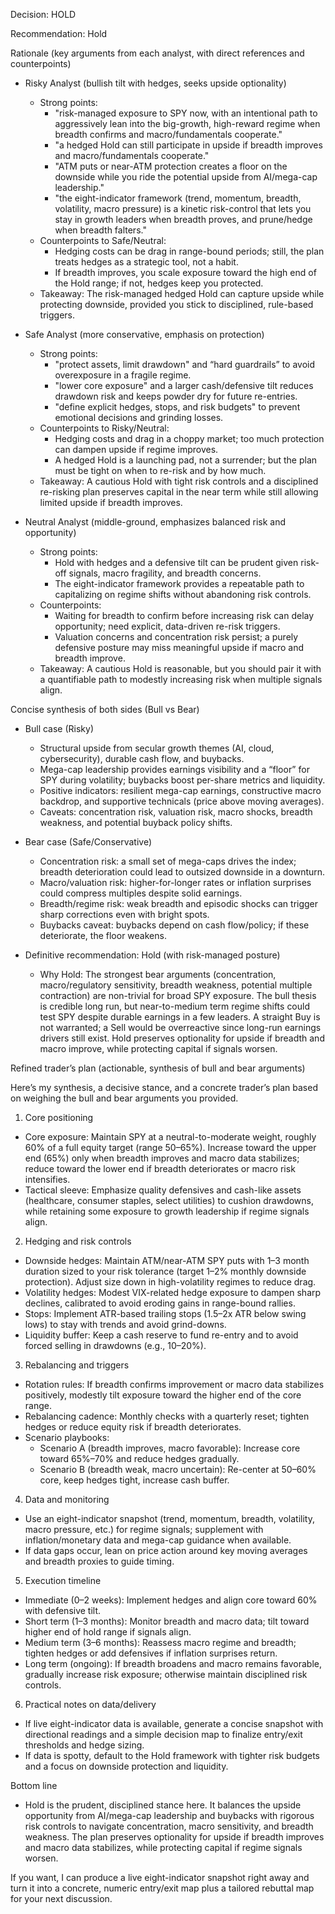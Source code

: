 Decision: HOLD

Recommendation: Hold

Rationale (key arguments from each analyst, with direct references and counterpoints)

- Risky Analyst (bullish tilt with hedges, seeks upside optionality)
  - Strong points:
    - "risk-managed exposure to SPY now, with an intentional path to aggressively lean into the big-growth, high-reward regime when breadth confirms and macro/fundamentals cooperate."
    - "a hedged Hold can still participate in upside if breadth improves and macro/fundamentals cooperate."
    - "ATM puts or near-ATM protection creates a floor on the downside while you ride the potential upside from AI/mega-cap leadership."
    - "the eight-indicator framework (trend, momentum, breadth, volatility, macro pressure) is a kinetic risk-control that lets you stay in growth leaders when breadth proves, and prune/hedge when breadth falters."
  - Counterpoints to Safe/Neutral:
    - Hedging costs can be drag in range-bound periods; still, the plan treats hedges as a strategic tool, not a habit.
    - If breadth improves, you scale exposure toward the high end of the Hold range; if not, hedges keep you protected.
  - Takeaway: The risk-managed hedged Hold can capture upside while protecting downside, provided you stick to disciplined, rule-based triggers.

- Safe Analyst (more conservative, emphasis on protection)
  - Strong points:
    - "protect assets, limit drawdown" and “hard guardrails” to avoid overexposure in a fragile regime.
    - "lower core exposure" and a larger cash/defensive tilt reduces drawdown risk and keeps powder dry for future re-entries.
    - "define explicit hedges, stops, and risk budgets" to prevent emotional decisions and grinding losses.
  - Counterpoints to Risky/Neutral:
    - Hedging costs and drag in a choppy market; too much protection can dampen upside if regime improves.
    - A hedged Hold is a launching pad, not a surrender; but the plan must be tight on when to re-risk and by how much.
  - Takeaway: A cautious Hold with tight risk controls and a disciplined re-risking plan preserves capital in the near term while still allowing limited upside if breadth improves.

- Neutral Analyst (middle-ground, emphasizes balanced risk and opportunity)
  - Strong points:
    - Hold with hedges and a defensive tilt can be prudent given risk-off signals, macro fragility, and breadth concerns.
    - The eight-indicator framework provides a repeatable path to capitalizing on regime shifts without abandoning risk controls.
  - Counterpoints:
    - Waiting for breadth to confirm before increasing risk can delay opportunity; need explicit, data-driven re-risk triggers.
    - Valuation concerns and concentration risk persist; a purely defensive posture may miss meaningful upside if macro and breadth improve.
  - Takeaway: A cautious Hold is reasonable, but you should pair it with a quantifiable path to modestly increasing risk when multiple signals align.

Concise synthesis of both sides (Bull vs Bear)

- Bull case (Risky)
  - Structural upside from secular growth themes (AI, cloud, cybersecurity), durable cash flow, and buybacks.
  - Mega-cap leadership provides earnings visibility and a “floor” for SPY during volatility; buybacks boost per-share metrics and liquidity.
  - Positive indicators: resilient mega-cap earnings, constructive macro backdrop, and supportive technicals (price above moving averages).
  - Caveats: concentration risk, valuation risk, macro shocks, breadth weakness, and potential buyback policy shifts.

- Bear case (Safe/Conservative)
  - Concentration risk: a small set of mega-caps drives the index; breadth deterioration could lead to outsized downside in a downturn.
  - Macro/valuation risk: higher-for-longer rates or inflation surprises could compress multiples despite solid earnings.
  - Breadth/regime risk: weak breadth and episodic shocks can trigger sharp corrections even with bright spots.
  - Buybacks caveat: buybacks depend on cash flow/policy; if these deteriorate, the floor weakens.

- Definitive recommendation: Hold (with risk-managed posture)
  - Why Hold: The strongest bear arguments (concentration, macro/regulatory sensitivity, breadth weakness, potential multiple contraction) are non-trivial for broad SPY exposure. The bull thesis is credible long run, but near-to-medium term regime shifts could test SPY despite durable earnings in a few leaders. A straight Buy is not warranted; a Sell would be overreactive since long-run earnings drivers still exist. Hold preserves optionality for upside if breadth and macro improve, while protecting capital if signals worsen.

Refined trader’s plan (actionable, synthesis of bull and bear arguments)

Here’s my synthesis, a decisive stance, and a concrete trader’s plan based on weighing the bull and bear arguments you provided.

1) Core positioning
- Core exposure: Maintain SPY at a neutral-to-moderate weight, roughly 60% of a full equity target (range 50–65%). Increase toward the upper end (65%) only when breadth improves and macro data stabilizes; reduce toward the lower end if breadth deteriorates or macro risk intensifies.
- Tactical sleeve: Emphasize quality defensives and cash-like assets (healthcare, consumer staples, select utilities) to cushion drawdowns, while retaining some exposure to growth leadership if regime signals align.

2) Hedging and risk controls
- Downside hedges: Maintain ATM/near-ATM SPY puts with 1–3 month duration sized to your risk tolerance (target 1–2% monthly downside protection). Adjust size down in high-volatility regimes to reduce drag.
- Volatility hedges: Modest VIX-related hedge exposure to dampen sharp declines, calibrated to avoid eroding gains in range-bound rallies.
- Stops: Implement ATR-based trailing stops (1.5–2x ATR below swing lows) to stay with trends and avoid grind-downs.
- Liquidity buffer: Keep a cash reserve to fund re-entry and to avoid forced selling in drawdowns (e.g., 10–20%).

3) Rebalancing and triggers
- Rotation rules: If breadth confirms improvement or macro data stabilizes positively, modestly tilt exposure toward the higher end of the core range.
- Rebalancing cadence: Monthly checks with a quarterly reset; tighten hedges or reduce equity risk if breadth deteriorates.
- Scenario playbooks:
  - Scenario A (breadth improves, macro favorable): Increase core toward 65%–70% and reduce hedges gradually.
  - Scenario B (breadth weak, macro uncertain): Re-center at 50–60% core, keep hedges tight, increase cash buffer.

4) Data and monitoring
- Use an eight-indicator snapshot (trend, momentum, breadth, volatility, macro pressure, etc.) for regime signals; supplement with inflation/monetary data and mega-cap guidance when available.
- If data gaps occur, lean on price action around key moving averages and breadth proxies to guide timing.

5) Execution timeline
- Immediate (0–2 weeks): Implement hedges and align core toward 60% with defensive tilt.
- Short term (1–3 months): Monitor breadth and macro data; tilt toward higher end of hold range if signals align.
- Medium term (3–6 months): Reassess macro regime and breadth; tighten hedges or add defensives if inflation surprises return.
- Long term (ongoing): If breadth broadens and macro remains favorable, gradually increase risk exposure; otherwise maintain disciplined risk controls.

6) Practical notes on data/delivery
- If live eight-indicator data is available, generate a concise snapshot with directional readings and a simple decision map to finalize entry/exit thresholds and hedge sizing.
- If data is spotty, default to the Hold framework with tighter risk budgets and a focus on downside protection and liquidity.

Bottom line

- Hold is the prudent, disciplined stance here. It balances the upside opportunity from AI/mega-cap leadership and buybacks with rigorous risk controls to navigate concentration, macro sensitivity, and breadth weakness. The plan preserves optionality for upside if breadth improves and macro data stabilizes, while protecting capital if regime signals worsen.

If you want, I can produce a live eight-indicator snapshot right away and turn it into a concrete, numeric entry/exit map plus a tailored rebuttal map for your next discussion.